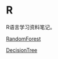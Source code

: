 # R
R语言学习资料笔记。

[RandomForest](https://github.com/lixiang117423/R/tree/master/MachineLearning/RandomForest)

[DecisionTree](https://github.com/lixiang117423/R/tree/master/MachineLearning/DecisionTree)